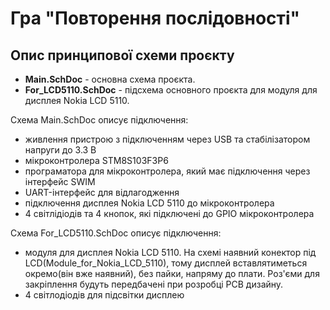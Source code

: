 # Гра "Повторення послідовності"

## Опис принципової схеми проєкту 

- **Main.SchDoc** - основна схема проєкта. 
- **For_LCD5110.SchDoc** - підсхема основного проєкта для модуля для дисплея Nokia LCD 5110.

Схема Main.SchDoc описує підключення:
- живлення пристрою з підключенням через USB та стабілізатором напруги до 3.3 В
- мікроконтролера STM8S103F3P6
- програматора для мікроконтролера, який має підключення через інтерфейс SWIM
-  UART-інтерфейс для відлагодження
- підключення дисплея Nokia LCD 5110 до мікроконтролера
- 4 світлідіодів та 4 кнопок, які підключені до GPIO мікроконтролера

Схема For_LCD5110.SchDoc описує підключення:
- модуля для дисплея Nokia LCD 5110. На схемі наявний конектор під LCD(Module_for_Nokia_LCD_5110), тому дисплей вставлятиметься окремо(він вже наявний), без пайки, напряму до плати. 
Роз'єми для закріплення будуть передбачені при розробці PCB дизайну. 
- 4 світлодіодів для підсвітки дисплею